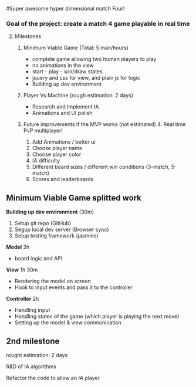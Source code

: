 #Super awesome hyper dimensional match Four!


### Goal of the project: create a  match 4 game playable in real time




2. Milestones

    1. Minimum Viable Game (Total: 5 man/hours)
        
        - complete game allowing two human players to play
        - no animations in the view
        - start - play - win/draw states 
        - jquery and css for view, and plain js for logic
        -  Building up dev environment
        

    2. Player Vs Machine (rough estimation: 2 days)
        - Research and Implement IA
        - Animations and UI polish

    3. Future improvements if the MVP works (not estimated)
        4. Real time PvP multiplayer!
        1. Add Animations / better ui
        2. Choose player name
        3. Choose player color
        4. IA difficulty
        5. Different board sizes / different win conditions (3-match, 5-match)
        6. Scores and leaderboards



Minimum Viable Game splitted work
---

**Building up dev environment** (30m)

  1. Setup git repo (GitHub)
  2. Segup local dev server (Browser sync)
  3. Setup testing framework (jasmine)

**Model** 2h

- board logic and API

**View** 1h 30m

- Rendering the model on screen
- Hook to input events and pass it to the controller

**Controller** 2h

- Handling input 
- Handling states of the game (which player is playing the next move)
- Setting up the model & view communication




2nd milestone
---
rought estimation: 2 days 

R&D of IA algorithms

Refactor the code to allow an IA player 



